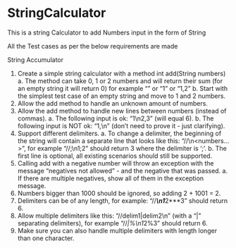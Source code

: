 # StringCalculator
This is a string Calculator to add Numbers input in the form of String  


All the Test cases as per the below requirements are made 

String Accumulator
1. Create a simple string calculator with a method int add(String numbers)
a. The method can take 0, 1 or 2 numbers and will return their sum (for an empty string
it will return 0) for example “” or “1” or “1,2”
b. Start with the simplest test case of an empty string and move to 1 and 2 numbers.
2. Allow the add method to handle an unknown amount of numbers.
3. Allow the add method to handle new lines between numbers (instead of commas).
a. The following input is ok: “1\n2,3” (will equal 6).
b. The following input is NOT ok: “1,\n” (don’t need to prove it - just clarifying).
4. Support different delimiters.
a. To change a delimiter, the beginning of the string will contain a separate line that
looks like this: “//<delimiter>\n<numbers…>”, for example “//;\n1;2” should return
3 where the delimiter is ‘;’.
b. The first line is optional, all existing scenarios should still be supported.
5. Calling add with a negative number will throw an exception with the message “negatives not
allowed” - and the negative that was passed.
a. If there are multiple negatives, show all of them in the exception message.
6. Numbers bigger than 1000 should be ignored, so adding 2 + 1001 = 2.
7. Delimiters can be of any length, for example: “//***\n1***2***3” should return 6.
8. Allow multiple delimiters like this: “//delim1|delim2\n” (with a “|” separating delimiters),
for example “//*|%\n1*2%3” should return 6.
9. Make sure you can also handle multiple delimiters with length longer than one character.
